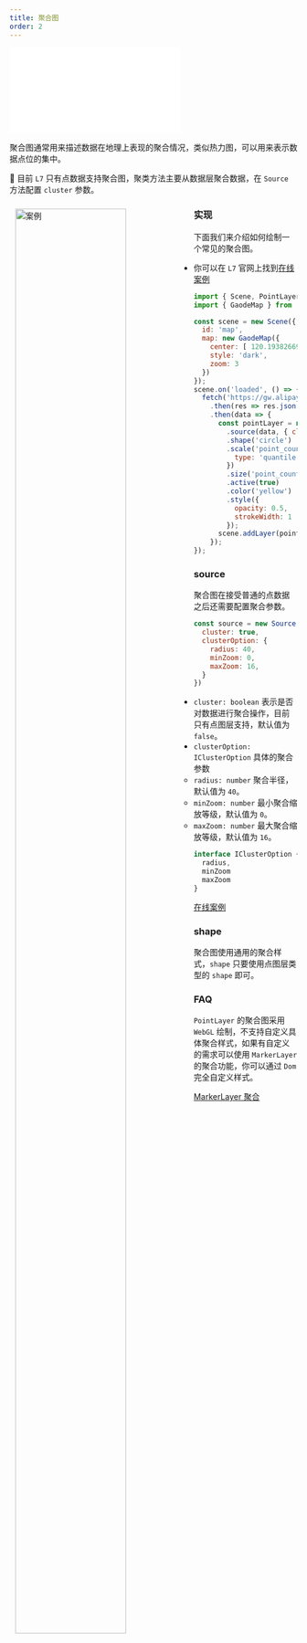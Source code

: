 ```yaml
---
title: 聚合图
order: 2
---
```

<embed src="@/docs/api/common/style.md"></embed>

聚合图通常用来描述数据在地理上表现的聚合情况，类似热力图，可以用来表示数据点位的集中。    

🌟 目前 `L7` 只有点数据支持聚合图，聚类方法主要从数据层聚合数据，在 `Source` 方法配置 `cluster` 参数。

<div>
  <div style="width:60%;float:left; margin: 10px;">
    <img  width="80%" alt="案例" src='https://gw.alipayobjects.com/mdn/antv_site/afts/img/A*paQsRKykjL4AAAAAAAAAAABkARQnAQ'>
  </div>
</div>

### 实现

下面我们来介绍如何绘制一个常见的聚合图。

- 你可以在 `L7` 官网上找到[在线案例](/examples/point/cluster/#cluster)

```js
import { Scene, PointLayer } from '@antv/l7';
import { GaodeMap } from '@antv/l7-maps';

const scene = new Scene({
  id: 'map',
  map: new GaodeMap({
    center: [ 120.19382669582967, 30.258134 ],
    style: 'dark',
    zoom: 3
  })
});
scene.on('loaded', () => {
  fetch('https://gw.alipayobjects.com/os/basement_prod/d3564b06-670f-46ea-8edb-842f7010a7c6.json')
    .then(res => res.json())
    .then(data => {
      const pointLayer = new PointLayer({})
        .source(data, { cluster: true })
        .shape('circle')
        .scale('point_count', {
          type: 'quantile'
        })
        .size('point_count', [ 5, 10, 15, 20, 25 ])
        .active(true)
        .color('yellow')
        .style({
          opacity: 0.5,
          strokeWidth: 1
        });
      scene.addLayer(pointLayer);
    });
});
```

### source

聚合图在接受普通的点数据之后还需要配置聚合参数。

```js
const source = new Source(data, {
  cluster: true,
  clusterOption: {
    radius: 40,
    minZoom: 0,
    maxZoom: 16,
  }
})
```

- `cluster: boolean` 表示是否对数据进行聚合操作，目前只有点图层支持，默认值为 `false`。
- `clusterOption: IClusterOption` 具体的聚合参数
  - `radius: number` 聚合半径，默认值为 `40`。
  - `minZoom: number` 最小聚合缩放等级，默认值为 `0`。
  - `maxZoom: number` 最大聚合缩放等级，默认值为 `16`。

```js
interface IClusterOption {
  radius,
  minZoom
  maxZoom
}
```

[在线案例](/examples/point/cluster#cluster)

### shape

聚合图使用通用的聚合样式，`shape` 只要使用点图层类型的 `shape` 即可。

### FAQ

`PointLayer` 的聚合图采用 `WebGL` 绘制，不支持自定义具体聚合样式，如果有自定义的需求可以使用 `MarkerLayer` 的聚合功能，你可以通过 `Dom` 完全自定义样式。

[MarkerLayer 聚合](/api/component/markerlayer)
